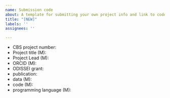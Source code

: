 ```yaml
---
name: Submission code
about: A template for submitting your own project info and link to code
title: "[NEW]"
labels: ''
assignees: ''

---
```


<!-- Please fill in the following information; M stays for Mandatory. Please make sure your code is not commented out  -->
- CBS project number: <!-- When available, the official CBS project number should be included; _format: XXXX e.g. 1234_ -->
- Project title (M): 
- Project Lead (M): <!-- At least one; _format: Name Surname_ --> 
- ORCID (M): 	<!--If multiple project leads, separated by commas; _format: https://orcid.org/XXXX-XXXX-XXXX-XXXX -->
- ODISSEI grant: <!-- If you received support via ODISSEI, please indicate the funding stream (e.g. MAG, MAD) and the year--> 
- publication: <!-- A doi or Url leading to the related publication-->
- data (M):  <!-- Indicate whether the data is based on CBS microdata or other source; adding dois to the data is optional-->
- code (M): <!-- Url or DOI leading to the code-->
- programming language (M): <!-- Please specify the programming language(s), e.g. Python or R-->
